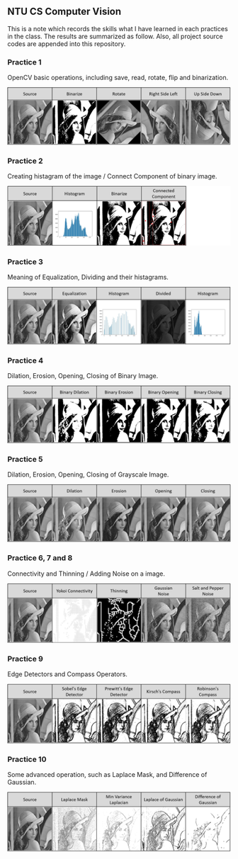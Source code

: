 ## NTU CS Computer Vision

This is a note which records the skills what I have learned in each practices in the class. The results are summarized as follow. Also, all project source codes are appended into this repository.

### Practice 1
OpenCV basic operations, including save, read, rotate, flip and binarization.

![](/images/HW1.png "")

### Practice 2
Creating histagram of the image / Connect Component of binary image. 

![](/images/HW2.png "")

### Practice 3
Meaning of Equalization, Dividing and their histagrams.

![](/images/HW3.png "")

### Practice 4
Dilation, Erosion, Opening, Closing of Binary Image.

![](/images/HW4.png "")

### Practice 5
Dilation, Erosion, Opening, Closing of Grayscale Image.

![](/images/HW5.png "")

### Practice 6, 7 and 8
Connectivity and Thinning / Adding Noise on a image. 

![](/images/HW678.png "")

### Practice 9
Edge Detectors and Compass Operators.

![](/images/HW9.png "")

### Practice 10
Some advanced operation, such as Laplace Mask, and Difference of Gaussian.

![](/images/HW10.png "")
